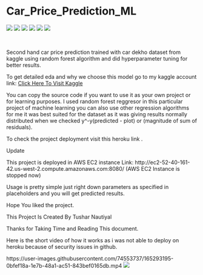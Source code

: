 # Car_Price_Prediction_ML
 <img src = 'https://img.shields.io/badge/Type-ML-yellowgreen'></img>
 <img src = 'https://img.shields.io/badge/Language-JavaScript-green'></img>
 <img src = 'https://img.shields.io/badge/Language-Python-green'></img>
 <img src = 'https://img.shields.io/badge/Language-HTML-green'></img>
 <img src = 'https://img.shields.io/badge/Language-CSS-red'></img>
 <img src = 'https://img.shields.io/badge/Type-Webisite-yellowgreen'></img>
 
 <br>
<p>Second hand car price prediction trained with car dekho dataset from kaggle using random forest algorithm and did hyperparameter tuning for better results.</p>
<p>To get detailed eda and why we choose this model go to my kaggle account link: <a href = 'https://www.kaggle.com/code/tusharnautiyalweb/vehicle-dataset-eda-fe-fs-model-deployment'>Click Here To Visit Kaggle</a></p>
<p>You can copy the source code if you want to use it as your own project or for learning purposes.
I used random forest reggresor in this particular project of machine learning you can also use other regression algorithms for me it was best suited for the dataset as it was giving results normally distributed when we checked y^-y(predicted - plot) or (magnitude of sum of residuals).</p>
<p>To check the project deployment visit this heroku link <a href = ''></a>.</p>
<p>Update</p>
<p>This project is deployed in AWS EC2 instance Link: http://ec2-52-40-161-42.us-west-2.compute.amazonaws.com:8080/ (AWS EC2 Instance is stopped now)
<p>Usage is pretty simple just right down parameters as specified in placeholders and you will get predicted results.</p>
<p>Hope You liked the project.<p>
<p>This Project Is Created By Tushar Nautiyal</p>
Thanks for Taking Time and Reading This document.
<p>Here is the short video of how it works as i was not able to deploy on heroku because of security issues in github.</p>
https://user-images.githubusercontent.com/74553737/165293195-0bfef18a-1e7b-48a1-ac51-843bef0165db.mp4
<img src = "https://user-images.githubusercontent.com/74553737/166220677-1e986c69-c4a8-4d0c-a36b-57ce90d784a5.jpg"></img>
